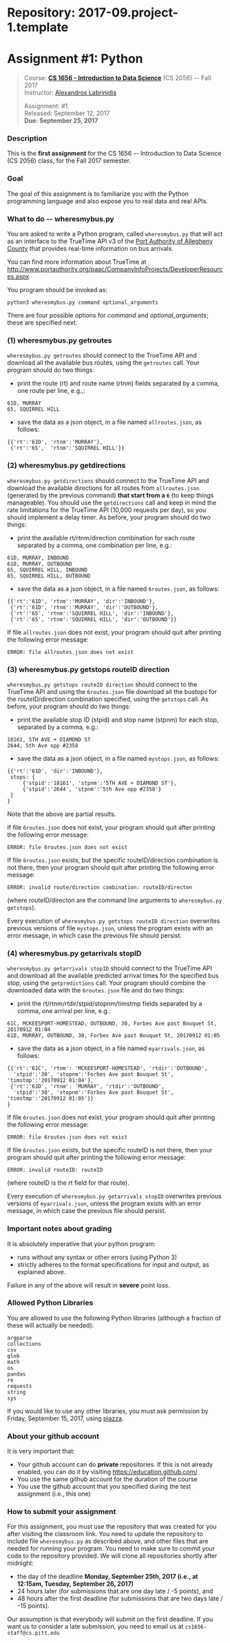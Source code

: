 # Repository: 2017-09.project-1.template
# Assignment #1: Python 

> Course: **[CS 1656 - Introduction to Data Science](http://cs1656.org)** (CS 2056) -- Fall 2017    
> Instructor: [Alexandros Labrinidis](http://labrinidis.cs.pitt.edu)  
> 
> Assignment: #1.  
> Released: September 12, 2017  
> **Due:      September 25, 2017**

### Description
This is the **first assignment** for the CS 1656 -- Introduction to Data Science (CS 2056) class, for the Fall 2017 semester.

### Goal
The goal of this assignment is to familiarize you with the Python programming language and also expose you to real data and real APIs.

### What to do -- wheresmybus.py
You are asked to write a Python program, called `wheresmybus.py` that will act as an interface to the TrueTime API v3 of the [Port Authority of Allegheny County](http://www.portauthority.org/paac/) that provides real-time information on bus arrivals.

You can find more information about TrueTime at <http://www.portauthority.org/paac/CompanyInfoProjects/DeveloperResources.aspx>

You program should be invoked as:
```
python3 wheresmybus.py command optional_arguments
```
There are four possible options for _command_ and _optional_arguments_; these are specified next.

### (1) wheresmybus.py getroutes
`wheresmybus.py getroutes` should connect to the TrueTime API and download all the available bus routes, using the `getroutes` call. Your program should do two things:
* print the route (rt) and route name (rtnm) fields separated by a comma, one route per line, e.g.,:
```
61D, MURRAY
65, SQUIRREL HILL
```
* save the data as a json object, in a file named `allroutes.json`, as follows:
```
{{'rt':'61D', 'rtnm':'MURRAY'},
 {'rt':'65',  'rtnm':'SQUIRREL HILL'}}
```

### (2) wheresmybus.py getdirections
`wheresmybus.py getdirections` should connect to the TrueTime API and download the available directions for all routes from `allroutes.json` (generated by the previous command) **that start from a `6`** (to keep things manageable). You should use the `getdirections` call and keep in mind the rate limitations for the TrueTime API (10,000 requests per day), so you should implement a delay timer. As before, your program should do two things:
* print the available rt/rtnm/direction combination for each route separated by a comma, one combination per line, e.g.:
```
61D, MURRAY, INBOUND
61D, MURRAY, OUTBOUND
65, SQUIRREL HILL, INBOUND
65, SQUIRREL HILL, OUTBOUND
```
* save the data as a json object, in a file named `6routes.json`, as follows:
```
{{'rt':'61D', 'rtnm':'MURRAY', 'dir':'INBOUND'},
 {'rt':'61D', 'rtnm':'MURRAY', 'dir':'OUTBOUND'},
 {'rt':'65', 'rtnm':'SQUIRREL HILL', 'dir':'INBOUND'},
 {'rt':'65', 'rtnm':'SQUIRREL HILL', 'dir':'OUTBOUND'}}
```
If file `allroutes.json` does not exist, your program should quit after printing the following error message:
```
ERROR: file allroutes.json does not exist
```

### (3) wheresmybus.py getstops routeID direction
`wheresmybus.py getstops routeID direction` should connect to the TrueTime API and using the `6routes.json` file download all the bustops for the routeID/direction combination specified, using the `getstops` call. As before, your program should do two things:
* print the available stop ID (stpid) and stop name (stpnm) for each stop, separated by a comma, e.g.:
```
18161, 5TH AVE + DIAMOND ST
2644, 5th Ave opp #2358
```
* save the data as a json object, in a file named `mystops.json`, as follows:
```
{{'rt':'61D', 'dir':'INBOUND'},
 stops: {
     {'stpid':'18161', 'stpnm':'5TH AVE + DIAMOND ST'},
     {'stpid':'2644', 'stpnm':'5th Ave opp #2358'}
 }
}
```
Note that the above are partial results.

If file `6routes.json` does not exist, your program should quit after printing the following error message:
```
ERROR: file 6routes.json does not exist
```

If file `6routes.json` exists, but the specific routeID/direction combination is not there, then your program should quit after printing the following error message:
```
ERROR: invalid route/direction combination: routeID/directon
```
(where routeID/directon are the command line arguments to `wheresmybus.py getstops`).

Every execution of `wheresmybus.py getstops routeID direction` overwrites previous versions of file `mystops.json`, unless the program exists with an error message, in which case the previous file should persist.

### (4) wheresmybus.py getarrivals stopID
`wheresmybus.py getarrivals stopID` should connect to the TrueTime API and download all the available predicted arrival times for the specified bus stop, using the `getpredictions` call. Your program should combine the downloaded data with the `6routes.json` file and do two things:
* print the rt/rtnm/rtdir/stpid/stopnm/timstmp fields separated by a comma, one arrival per line, e.g.:
```
61C, MCKEESPORT-HOMESTEAD, OUTBOUND, 30, Forbes Ave past Bouquet St, 20170912 01:04
61D, MURRAY, OUTBOUND, 30, Forbes Ave past Bouquet St, 20170912 01:05
```
* save the data as a json object, in a file named `myarrivals.json`, as follows:
```
{{'rt':'61C', 'rtnm': 'MCKEESPORT-HOMESTEAD', 'rtdir':'OUTBOUND', 
  'stpid':'30', 'stopnm':'Forbes Ave past Bouquet St', 'timstmp':'20170912 01:04'},
 {'rt':'61D', 'rtnm': 'MURRAY', 'rtdir':'OUTBOUND', 
  'stpid':'30', 'stopnm':'Forbes Ave past Bouquet St', 'timstmp':'20170912 01:05'}}
}
```

If file `6routes.json` does not exist, your program should quit after printing the following error message:
```
ERROR: file 6routes.json does not exist
```

If file `6routes.json` exists, but the specific routeID is not there, then your program should quit after printing the following error message:
```
ERROR: invalid routeID: routeID
```
(where routeID is the rt field for that route).

Every execution of `wheresmybus.py getarrivals stopID` overwrites previous versions of `myarrivals.json`, unless the program exists with an error message, in which case the previous file should persist.



### Important notes about grading
It is absolutely imperative that your python program:  
* runs without any syntax or other errors (using Python 3)  
* strictly adheres to the format specifications for input and output, as explained above.     

Failure in any of the above will result in **severe** point loss. 


### Allowed Python Libraries
You are allowed to use the following Python libraries (although a fraction of these will actually be needed):
```
argparse
collections
csv
glob
math 
os
pandas
re
requests
string
sys
```
If you would like to use any other libraries, you must ask permission by Friday, September 15, 2017, using [piazza](http://piazza.cs1656.org).


### About your github account
It is very important that:  
* Your github account can do **private** repositories. If this is not already enabled, you can do it by visiting <https://education.github.com/>  
* You use the same github account for the duration of the course  
* You use the github account that you specified during the test assignment (i.e., this one)  

### How to submit your assignment
For this assignment, you must use the repository that was created for you after visiting the classroom link. You need to update the repository to include file `wheresmybus.py` as described above, and other files that are needed for running your program. You need to make sure to commit your code to the repository provided. We will clone all repositories shortly after midnight:  
* the day of the deadline **Monday, September 25th, 2017 (i.e., at 12:15am, Tuesday, September 26, 2017)**  
* 24 hours later (for submissions that are one day late / -5 points), and  
* 48 hours after the first deadline (for submissions that are two days late / -15 points). 

Our assumption is that everybody will submit on the first deadline. If you want us to consider a late submission, you need to email us at `cs1656-staff@cs.pitt.edu`
